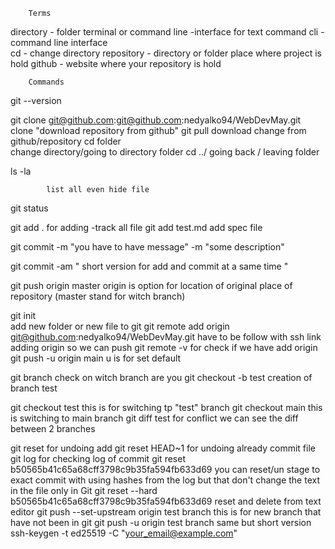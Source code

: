         Terms
directory - folder
terminal  or command line -interface for text command 
cli -command line interface  
cd  - change directory 
repository - directory  or folder place where project is hold 
github - website where your repository is hold 

        Commands 


git --version

git clone git@github.com:git@github.com:nedyalko94/WebDevMay.git 
        clone "download repository from github"
git pull
        download change from github/repository
cd folder     
        change directory/going to directory folder
        cd ../
        going back  / leaving folder

ls -la

            list all even hide file

git status

git add .
             for adding -track all file 
git add test.md
                     add spec file

git commit -m "you have to have message" -m "some description"

git commit -am " short version for add and commit at a same time "

git push origin master
            origin is  option for location of original place of repository  (master stand for witch branch)

git init    
        add new folder or new file to git
git remote add origin git@github.com:nedyalko94/WebDevMay.git 
        have to be follow with ssh link 
        adding origin so we can push 
git remote -v 
        for check if we have add origin 
git push -u origin main
        u is for set default 

git branch
        check on witch branch are you 
git checkout -b test
        creation of branch test 

git checkout test
        this is for switching tp "test" branch
git checkout main
        this is switching to main branch
git diff                                test for conflict
        we can see the diff between 2 branches

        
git reset 
                for undoing add
git reset HEAD~1
                for undoing already commit file
git log
        for checking log of commit 
git reset b50565b41c65a68cff3798c9b35fa594fb633d69
        you can reset/un stage  to exact commit with using hashes from the log
        but that don't change the text in the file only in Git
git reset --hard b50565b41c65a68cff3798c9b35fa594fb633d69
        reset and delete from text editor
        git push --set-upstream origin test branch
		this is for new branch that have not been in git
git push -u origin test branch
		same but short version 
ssh-keygen -t ed25519 -C "your_email@example.com"
